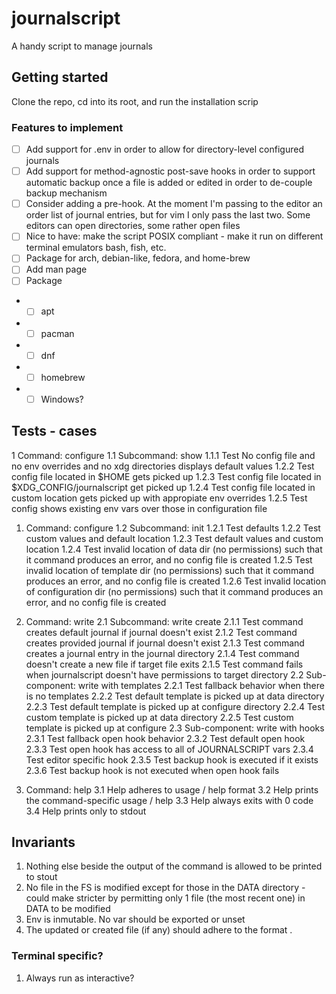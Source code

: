 # journalscript

A handy script to manage journals

## Getting started

Clone the repo, cd into its root, and run the installation scrip 


### Features to implement
- [ ] Add support for .env in order to allow for directory-level configured journals
- [ ] Add support for method-agnostic post-save hooks in order to support automatic backup once a file is added or edited in order to de-couple backup mechanism
- [ ] Consider adding a pre-hook. At the moment I'm passing to the editor an order list of journal entries, but for vim I only pass the last two. Some editors can open directories, some rather open files
- [ ] Nice to have: make the script POSIX compliant - make it run on different terminal emulators bash, fish, etc.
- [ ] Package for arch, debian-like, fedora, and home-brew
- [ ] Add man page
- [ ] Package
- - [ ] apt
- - [ ] pacman
- - [ ] dnf
- - [ ] homebrew
- - [ ] Windows?

## Tests - cases

1 Command: configure
1.1 Subcommand: show
1.1.1 Test No config file and no env overrides and no xdg directories displays default values
1.2.2 Test config file located in $HOME gets picked up
1.2.3 Test config file located in $XDG_CONFIG/journalscript get picked up
1.2.4 Test config file located in custom location gets picked up with appropiate env overrides
1.2.5 Test config shows existing env vars over those in configuration file

1. Command: configure
1.2 Subcommand: init
1.2.1 Test defaults
1.2.2 Test custom values and default location
1.2.3 Test default values and custom location
1.2.4 Test invalid location of data dir (no permissions) such that it command produces an error, and no config file is created
1.2.5 Test invalid location of template dir (no permissions) such that it command produces an error, and no config file is created
1.2.6 Test invalid location of configuration dir (no permissions) such that it command produces an error, and no config file is created

2. Command: write
2.1 Subcommand: write create 
2.1.1 Test command creates default journal if journal doesn't exist
2.1.2 Test command creates provided journal if journal doesn't exist
2.1.3 Test command creates a journal entry in the journal directory
2.1.4 Test command doesn't create a new file if target file exits 
2.1.5 Test command fails when journalscript doesn't have permissions to target directory
2.2 Sub-component: write with templates
2.2.1 Test fallback behavior when there is no templates
2.2.2 Test default template is picked up at data directory
2.2.3 Test default template is picked up at configure directory
2.2.4 Test custom template is picked up at data directory
2.2.5 Test custom template is picked up at configure 
2.3 Sub-component: write with hooks
2.3.1 Test fallback open hook behavior
2.3.2 Test default open hook
2.3.3 Test open hook has access to all of JOURNALSCRIPT vars
2.3.4 Test editor specific hook
2.3.5 Test backup hook is executed if it exists
2.3.6 Test backup hook is not executed when open hook fails

3. Command: help
3.1 Help adheres to usage / help format
3.2 Help <command> prints the command-specific usage / help
3.3 Help always exits with 0 code
3.4 Help prints only to stdout

## Invariants
1. Nothing else beside the output of the command is allowed to be printed to stout
2. No file in the FS is modified except for those in the DATA directory - could make stricter by permitting only 1 file (the most recent one) in DATA to be modified 
3. Env is inmutable. No var should be exported or unset
4. The updated or created file (if any) should adhere to the format <date>.<type>

### Terminal specific?
1. Always run as interactive?

